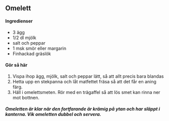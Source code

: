 ## Omelett

#### Ingredienser
* 3 ägg
* 1/2 dl mjölk
* salt och peppar
* 1 msk smör eller margarin
* Finhackad gräslök

#### Gör så här
1. Vispa ihop ägg, mjölk, salt och peppar lätt, så att allt precis bara blandas
2. Hetta upp en stekpanna och låt matfettet fräsa så att det får en aning färg.
3. Häll i omelettsmeten. Rör med en trägaffel så att lös smet kan rinna ner mot bottnen.

##### Omeletten är klar när den fortfarande är krämig på ytan och har släppt i kanterna. Vik omeletten dubbel och servera.
